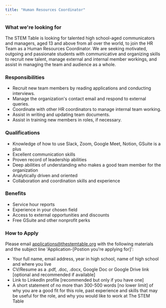 ```yaml
---
title: "Human Resources Coordinator"
---
```


### What we're looking for

The STEM Table is looking for talented high school-aged communicators and managers, aged 13 and above from all over the world, to join the HR Team as a Human Resources Coordinator. We are seeking motivated, outgoing and passionate students with communicative and organizing skills to recruit new talent, manage external and internal member workings, and assist in managing the team and audience as a whole.

### Responsibilities

- Recruit new team members by reading applications and conducting interviews.
- Manage the organization's contact email and respond to external queries.
- Coordinate with other HR coordinators to manage internal team working.
- Assist in writing and updating team documents.
- Assist in training new members in roles, if necessary.

### Qualifications

- Knowledge of how to use Slack, Zoom, Google Meet, Notion, GSuite is a plus
- Excellent communication skills
- Proven record of leadership abilities
- Deep abilities of understanding who makes a good team member for the organization
- Analytically driven and oriented
- Collaboration and coordination skills and experience

### Benefits

- Service hour reports
- Experience in your chosen field
- Access to external opportunities and discounts
- Free GSuite and other nonprofit perks

### How to Apply

Please email applications@thestemtable.org with the following materials and the subject line 'Application-[Postion you're applying for]':

- Your full name, email address, year in high school, name of high school and where you live
- CV/Resume as a .pdf, .doc, .docx, Google Doc or Google Drive link [optional and recommended if available]
- Link to LinkedIn profile [recommended but only if you have one]
- A short statement of no more than 300-500 words [no lower limit] of why you are a good fit for this role, past experience and skills that may be useful for the role, and why you would like to work at The STEM Table